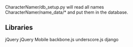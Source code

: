 CharacterNamer/db_setup.py will read all names CharacterNamer/name_data/* and put them in the database.

Libraries
---------
jQuery
jQuery Mobile
backbone.js
underscore.js
django